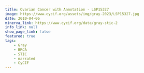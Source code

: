 ```yaml
---
title: Ovarian Cancer with Annotation - LSP15327
image: https://www.cycif.org/assets/img/gray-2023/LSP15327.jpg
date: 2010-04-06
minerva_link: https://www.cycif.org/data/gray-stic-2
info_link: null
show_page_link: false
featured: true
tags:
    - Gray
    - BRCA
    - STIC
    - narrated
    - CyCIF
---
```

